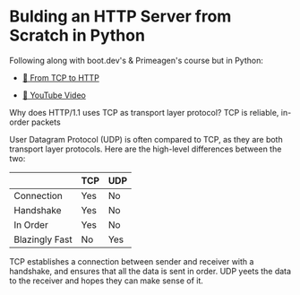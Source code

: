 # Bulding an HTTP Server from Scratch in Python

Following along with boot.dev's & Primeagen's course but in Python:
- <p><a href="https://www.boot.dev/courses/learn-http-protocol-golang" target="_blank">🔗 From TCP to HTTP</a></p>
- <a href="https://youtu.be/FknTw9bJsXM?si=SwGlCVEvCBdqHfvc" target="_blank">🔗 YouTube Video</a>


Why does HTTP/1.1 uses TCP as transport layer protocol?
TCP is reliable, in-order packets

User Datagram Protocol (UDP) is often compared to TCP, as they are both transport layer protocols. Here are the high-level differences between the two:

|                | TCP | UDP |
| -------------- | --- | --- |
| Connection     | Yes | No  |
| Handshake      | Yes | No  |
| In Order       | Yes | No  |
| Blazingly Fast | No  | Yes |

TCP establishes a connection between sender and receiver with a handshake, and ensures that all the data is sent in order. UDP yeets the data to the receiver and hopes they can make sense of it.
